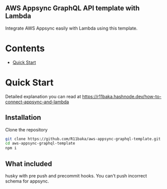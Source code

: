 ## AWS Appsync GraphQL API template with Lambda

Integrate AWS Appsync easily with Lambda using this template.

# Contents
- [Quick Start](#quick-start)

# <a name="quick-start"></a>Quick Start
Detailed explanation you can read at https://r11baka.hashnode.dev/how-to-connect-appsync-and-lambda


## Installation

Clone the repository

```bash
git clone https://github.com/R11baka/aws-appsync-graphql-template.git
cd aws-appsync-graphql-template
npm i
```

## What included 
husky with pre push and precommit hooks. You can't push incorrect schema for appsync.
